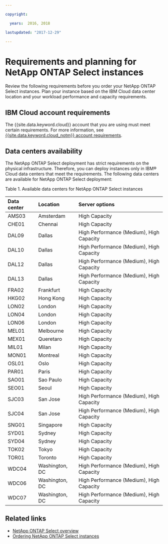 ```yaml
---

copyright:

  years:  2016, 2018

lastupdated: "2017-12-29"

---
```


# Requirements and planning for NetApp ONTAP Select instances

Review the following requirements before you order your NetApp ONTAP Select instances. Plan your instance based on the IBM Cloud data center location and your workload performance and capacity requirements.

## IBM Cloud account requirements

The {{site.data.keyword.cloud}} account that you are using must meet certain requirements. For more information, see [{{site.data.keyword.cloud_notm}} account requirements](../vmonic/slaccountrequirement.html).

## Data centers availability

The NetApp ONTAP Select deployment has strict requirements on the physical infrastructure. Therefore, you can deploy instances only in IBM® Cloud data centers that meet the requirements. The following data centers are available for NetApp ONTAP Select deployment:

Table 1. Available data centers for NetApp ONTAP Select instances

| Data center | Location | Server options |
|:-----|:----------------| :---------------------------|
| AMS03 | Amsterdam | High Capacity
| CHE01 | Chennai | High Capacity
| DAL09 | Dallas | High Performance (Medium), High Capacity
| DAL10 | Dallas | High Performance (Medium), High Capacity
| DAL12 | Dallas | High Performance (Medium), High Capacity
| DAL13 | Dallas | High Performance (Medium), High Capacity
| FRA02 | Frankfurt | High Capacity
| HKG02 | Hong Kong | High Capacity
| LON02 | London | High Capacity
| LON04 | London | High Capacity
| LON06 | London | High Capacity
| MEL01 | Melbourne | High Capacity
| MEX01 | Queretaro | High Capacity
| MIL01 | Milan | High Capacity
| MON01 | Montreal | High Capacity
| OSL01 | Oslo | High Capacity
| PAR01 | Paris | High Capacity
| SAO01 | Sao Paulo | High Capacity
| SEO01 | Seoul | High Capacity
| SJC03 | San Jose | High Performance (Medium), High Capacity
| SJC04 | San Jose | High Performance (Medium), High Capacity
| SNG01 | Singapore | High Capacity
| SYD01 | Sydney | High Capacity
| SYD04 | Sydney | High Capacity
| TOK02 | Tokyo | High Capacity
| TOR01 | Toronto | High Capacity
| WDC04 | Washington, DC | High Performance (Medium), High Capacity
| WDC06 | Washington, DC | High Performance (Medium), High Capacity
| WDC07 | Washington, DC | High Performance (Medium), High Capacity

<!--## Capacity considerations-->

<!--For capacity information and considerations, see the _Bill of
Materials_ document in the [Architecture Center](https://www.ibm.com/devops/method/content/architecture/virtVCenterServerPlatform){:new_window}.-->

## Related links

* [NetApp ONTAP Select overview](np_netappoverview.html)
* [Ordering NetApp ONTAP Select instances](np_orderinginstances.html)
